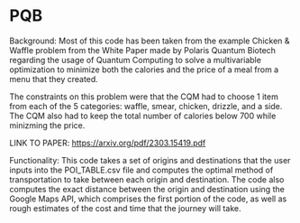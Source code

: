 # PQB

Background:
Most of this code has been taken from the example Chicken & Waffle problem from the White Paper made by 
Polaris Quantum Biotech  regarding the usage of Quantum Computing  to solve a multivariable optimization to minimize 
both the calories and the price of a meal from a menu that they created. 

The constraints on this problem were that the CQM had to choose 1 item from each of the 5 categories: waffle, smear,
chicken, drizzle, and a side. The CQM also had to keep the total number of calories below 700 while minizming the price.

LINK TO PAPER: https://arxiv.org/pdf/2303.15419.pdf



Functionality: 
This code takes a set of origins and destinations that the user inputs into the POI_TABLE.csv file and computes the optimal method of transportation to take between each origin and destination. The code also computes the exact distance between the origin and destination using the Google Maps API, which comprises the first portion of the code, as well as rough estimates of the cost and time that the journey will take.
